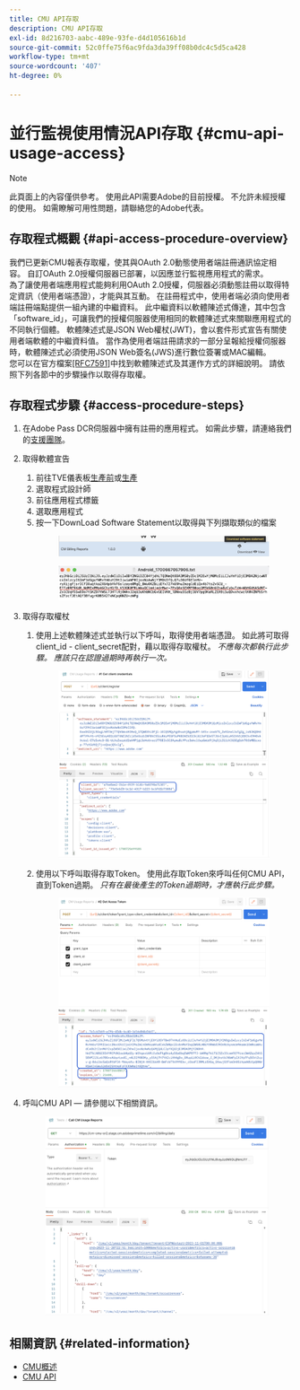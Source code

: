 ```yaml
---
title: CMU API存取
description: CMU API存取
exl-id: 8d216703-aabc-489e-93fe-d4d105616b1d
source-git-commit: 52c0ffe75f6ac9fda3da39ff08b0dc4c5d5ca428
workflow-type: tm+mt
source-wordcount: '407'
ht-degree: 0%

---
```


# 並行監視使用情況API存取 {#cmu-api-usage-access}

>[!NOTE]
>
>此頁面上的內容僅供參考。 使用此API需要Adobe的目前授權。 不允許未經授權的使用。 如需瞭解可用性問題，請聯絡您的Adobe代表。

## 存取程式概觀 {#api-access-procedure-overview}

我們已更新CMU報表存取權，使其與OAuth 2.0動態使用者端註冊通訊協定相容。 自訂OAuth 2.0授權伺服器已部署，以因應並行監視應用程式的需求。 \
為了讓使用者端應用程式能夠利用OAuth 2.0授權，伺服器必須動態註冊以取得特定資訊（使用者端憑證），才能與其互動。 在註冊程式中，使用者端必須向使用者端註冊端點提供一組內建的中繼資料。
此中繼資料以軟體陳述式傳達，其中包含「software_id」，可讓我們的授權伺服器使用相同的軟體陳述式來關聯應用程式的不同執行個體。
軟體陳述式是JSON Web權杖(JWT)，會以套件形式宣告有關使用者端軟體的中繼資料值。 當作為使用者端註冊請求的一部分呈報給授權伺服器時，軟體陳述式必須使用JSON Web簽名(JWS)進行數位簽署或MAC編輯。 \
您可以在官方檔案<a href="https://datatracker.ietf.org/doc/html/rfc7591" target="_blank">[RFC7591]</a>中找到軟體陳述式及其運作方式的詳細說明。
請依照下列各節中的步驟操作以取得存取權。

## 存取程式步驟 {#access-procedure-steps}

1. 在Adobe Pass DCR伺服器中擁有註冊的應用程式。 如需此步驟，請連絡我們的[支援團隊](mailto:tve-support@adobe.com)。
2. 取得軟體宣告
   1. 前往TVE儀表板<a href="https://console-preprod.auth.adobe.com/#!/" target="_blank">生產前</a>或<a href="https://console.auth.adobe.com/" target="_blank">生產</a>
   2. 選取程式設計師
   3. 前往應用程式標籤
   4. 選取應用程式
   5. 按一下DownLoad Software Statement以取得與下列擷取類似的檔案
      <figure>
          <img src="assets/software_statement_1_download.png"
               alt="下載軟體宣告">
       </figure>
      <figure>
          <img src="assets/software_statement_2.png"
               alt="軟體陳述式範例">
       </figure>

3. 取得存取權杖
   1. 使用上述軟體陳述式並執行以下呼叫，取得使用者端憑證。 如此將可取得client_id - client_secret配對，藉以取得存取權杖。
      *不應每次都執行此步驟。 應該只在認證過期時再執行一次。*
      <figure>
          <img src="assets/dcr_request_1_get_client_credentials.png"
               alt="取得使用者端認證">
       </figure>

   2. 使用以下呼叫取得存取Token。 使用此存取Token來呼叫任何CMU API，直到Token過期。
      *只有在最後產生的Token過期時，才應執行此步驟。*
      <figure>
          <img src="assets/dcr_get_access_token_call.png"
               alt="取得存取權杖">
       </figure>

4. 呼叫CMU API — 請參閱以下相關資訊。
   <figure>
          <img src="assets/call_cmu_reports_sample.png"
               alt="呼叫CMU API">
       </figure>

## 相關資訊 {#related-information}

* [CMU概述](/help/concurrency-monitoring/cm-usage-reports.md)
* [CMU API](/help/concurrency-monitoring/cmu-api.md)
